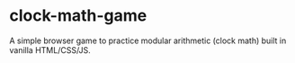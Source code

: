 # clock-math-game
A simple browser game to practice modular arithmetic (clock math) built in vanilla HTML/CSS/JS.
